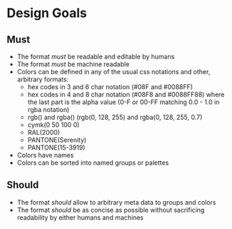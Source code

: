 # Design Goals

## Must

* The format *must* be readable and editable by humans
* The format *must* be machine readable
* Colors can be defined in any of the usual css notations and other, arbitrary formats:
  - hex codes in 3 and 6 char notation (#08F and #0088FF)
  - hex codes in 4 and 8 char notation (#08F8 and #0088FF88) where the last part is the alpha value (0-F or 00-FF matching 0.0 - 1.0 in rgba notation)
  - rgb() and rgba() (rgb(0, 128, 255) and rgba(0, 128, 255, 0.7)
  - cymk(0 50 100 0)
  - RAL(2000)
  - PANTONE(Serenity)
  - PANTONE(15-3919)
* Colors have names
* Colors can be sorted into named groups or palettes

## Should

* The format *should* allow to arbitrary meta data to groups and colors
* The format *should* be as concise as possible without sacrificing readability by either humans and machines
